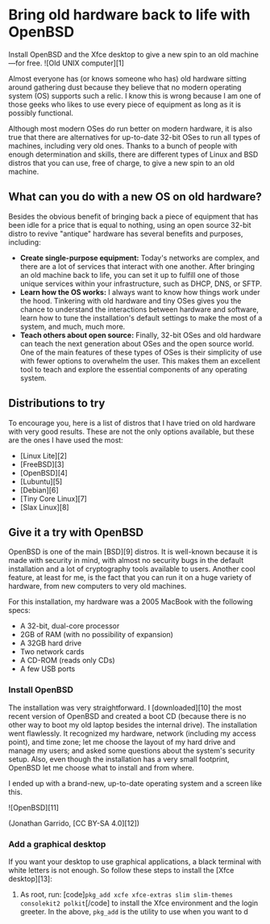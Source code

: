 [#]: collector: (lujun9972)
[#]: translator: ( )
[#]: reviewer: ( )
[#]: publisher: ( )
[#]: url: ( )
[#]: subject: (Bring old hardware back to life with OpenBSD)
[#]: via: (https://opensource.com/article/20/10/old-hardware-openbsd)
[#]: author: (Jonathan Garrido https://opensource.com/users/jgarrido)

Bring old hardware back to life with OpenBSD
======
Install OpenBSD and the Xfce desktop to give a new spin to an old
machine—for free.
![Old UNIX computer][1]

Almost everyone has (or knows someone who has) old hardware sitting around gathering dust because they believe that no modern operating system (OS) supports such a relic. I know this is wrong because I am one of those geeks who likes to use every piece of equipment as long as it is possibly functional.

Although most modern OSes do run better on modern hardware, it is also true that there are alternatives for up-to-date 32-bit OSes to run all types of machines, including very old ones. Thanks to a bunch of people with enough determination and skills, there are different types of Linux and BSD distros that you can use, free of charge, to give a new spin to an old machine.

## What can you do with a new OS on old hardware?

Besides the obvious benefit of bringing back a piece of equipment that has been idle for a price that is equal to nothing, using an open source 32-bit distro to revive "antique" hardware has several benefits and purposes, including:

  * **Create single-purpose equipment:** Today's networks are complex, and there are a lot of services that interact with one another. After bringing an old machine back to life, you can set it up to fulfill one of those unique services within your infrastructure, such as DHCP, DNS, or SFTP.
  * **Learn how the OS works:** I always want to know how things work under the hood. Tinkering with old hardware and tiny OSes gives you the chance to understand the interactions between hardware and software, learn how to tune the installation's default settings to make the most of a system, and much, much more.
  * **Teach others about open source:** Finally, 32-bit OSes and old hardware can teach the next generation about OSes and the open source world. One of the main features of these types of OSes is their simplicity of use with fewer options to overwhelm the user. This makes them an excellent tool to teach and explore the essential components of any operating system.



## Distributions to try

To encourage you, here is a list of distros that I have tried on old hardware with very good results. These are not the only options available, but these are the ones I have used the most:

  * [Linux Lite][2]
  * [FreeBSD][3]
  * [OpenBSD][4]
  * [Lubuntu][5]
  * [Debian][6]
  * [Tiny Core Linux][7]
  * [Slax Linux][8]



## Give it a try with OpenBSD

OpenBSD is one of the main [BSD][9] distros. It is well-known because it is made with security in mind, with almost no security bugs in the default installation and a lot of cryptography tools available to users. Another cool feature, at least for me, is the fact that you can run it on a huge variety of hardware, from new computers to very old machines.

For this installation, my hardware was a 2005 MacBook with the following specs:

  * A 32-bit, dual-core processor
  * 2GB of RAM (with no possibility of expansion)
  * A 32GB hard drive
  * Two network cards
  * A CD-ROM (reads only CDs)
  * A few USB ports



### Install OpenBSD

The installation was very straightforward. I [downloaded][10] the most recent version of OpenBSD and created a boot CD (because there is no other way to boot my old laptop besides the internal drive). The installation went flawlessly. It recognized my hardware, network (including my access point), and time zone; let me choose the layout of my hard drive and manage my users; and asked some questions about the system's security setup. Also, even though the installation has a very small footprint, OpenBSD let me choose what to install and from where.

I ended up with a brand-new, up-to-date operating system and a screen like this.

![OpenBSD][11]

(Jonathan Garrido, [CC BY-SA 4.0][12])

### Add a graphical desktop

If you want your desktop to use graphical applications, a black terminal with white letters is not enough. So follow these steps to install the [Xfce desktop][13]:

  1. As root, run: [code]`pkg_add xcfe xfce-extras slim slim-themes consolekit2 polkit`[/code] to install the Xfce environment and the login greeter. In the above, `pkg_add` is the utility to use when you want to d